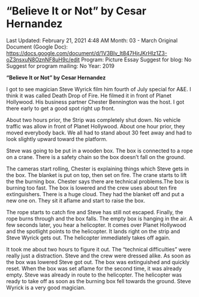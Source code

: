 # “Believe It or Not” by Cesar Hernandez

Last Updated: February 21, 2021 4:48 AM
Month: 03 - March
Original Document (Google Doc): https://docs.google.com/document/d/1V3BIv_lt847HjrJKrHIz1Z3-oZ3nsxuN8OznNF8uH9c/edit
Program: Picture Essay
Suggest for blog: No
Suggest for program mailing: No
Year: 2019

**“Believe It or Not” by Cesar Hernandez**

I got to see magician Steve Wyrick film him fourth of July special for A&E. I think it was called Death Drop of Fire. He filmed it in front of Planet Hollywood. His business partner Chester Bennington was the host. I got there early to get a good spot right up front.

About two hours prior, the Strip was completely shut down. No vehicle traffic was allow in front of Planet Hollywood. About one hour prior, they moved everybody back. We all had to stand about 30 feet away and had to look slightly upward toward the platform.

Steve was going to be put in a wooden box. The box is connected to a rope on a crane. There is a safety chain so the box doesn’t fall on the ground.

The cameras start rolling, Chester is explaining things which Steve gets in the box. The blanket is put on top, then set on fire. The crane starts to lift the the burning box. Chester says there are technical problems.The box is burning too fast. The box is lowered and the crew uses about ten fire extinguishers. There is a huge cloud. They had the blanket off and put a new one on. They sit it aflame and start to raise the box.

The rope starts to catch fire and Steve has still not escaped. Finally, the rope burns through and the box falls. The empty box is hanging in the air. A few seconds later, you hear a helicopter. It comes over Planet Hollywood and the spotlight points to the helicopter. It lands right on the strip and Steve Wyrick gets out. The helicopter immediately takes off again.

It took me about two hours to figure it out. The “technical difficulties” were really just a distraction. Steve and the crew were dressed alike. As soon as the box was lowered Steve got out. The box was extinguished and quickly reset. When the box was set aflame for the second time, it was already empty. Steve was already in route to the helicopter. The helicopter was ready to take off as soon as the burning box fell towards the ground. Steve Wyrick is a very good magician.